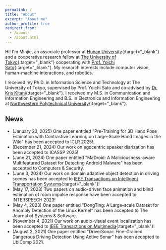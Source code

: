```yaml
---
permalink: /
title: "About"
excerpt: "About me"
author_profile: true
redirect_from: 
  - /about/
  - /about.html
---
```


Hi! I'm Minjie, an associate professor at [Hunan University](http://www-en.hnu.edu.cn/index.htm){:target="_blank"} and a cooperative research fellow at [The University of Tokyo](https://www.iis.u-tokyo.ac.jp/en/){:target="_blank"} cooperating with [Prof. Yoichi Sato](https://www.ut-vision.org/sato-lab/){:target="_blank"}. My research interests include computer vision, human-machine interactions, and robotics.

I received my Ph.D. in Information Science and Technology at The University of Tokyo, supervised by Prof. Yoichi Sato and co-advised by [Dr. Kris Kitani](http://www.cs.cmu.edu/~kkitani/){:target="_blank"}. I received my M.S. in Communication and Information Engineering and B.S. in Electronics and Information Engineering at [Northwestern Polytechnical University](http://en.nwpu.edu.cn/){:target="_blank"}.


## News
* (January 23, 2025) One paper entitled "Pre-Training for 3D Hand Pose Estimation with Contrastive Learning on Large-Scale Hand Images in the Wild" has been accepted to ICLR 2025!.
* (December 21, 2024) Our work on egocentric speaker diarization has been accepted to ICASSP 2025!  
* (June 21, 2024) One paper entitled "MaDroid: A Maliciousness-aware Multifeatured Dataset for Detecting Android Malware" has been accepted to Computers & Security.  
* (June 3, 2024) Our work on domain adaptive object detection in driving scenes has been accepted to [IEEE Transactions on Intelligent Transportation Systems](https://ieeexplore.ieee.org/document/10570076){:target="_blank"}!  
* (May 17, 2023) Two papers on audio-driven face animation and blind estimation of room impulse response have been accepted to INTERSPEECH 2023!  
* (May 4, 2023) One paper entitled "DongTing: A Large-scale Dataset for Anomaly Detection of the Linux Kernel" has been accepted to The Journal of Systems & Software.
* (November 4, 2021) Our work on audio-visual event localization has been accepted to [IEEE Transactions on Multimedia](https://ieeexplore.ieee.org/document/9615027){:target="_blank"}!
* (August 2, 2021) One paper entitled "DriverSonar: Fine-Grained Dangerous Driving Detection Using Active Sonar" has been accepted to UbiComp 2021.

